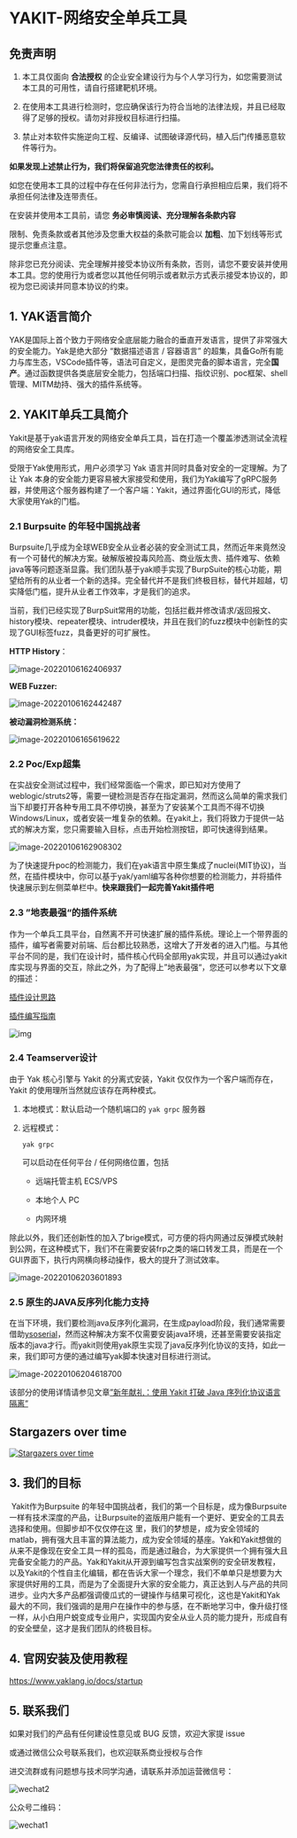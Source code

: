 # YAKIT-网络安全单兵工具

## 免责声明

1. 本工具仅面向 **合法授权** 的企业安全建设行为与个人学习行为，如您需要测试本工具的可用性，请自行搭建靶机环境。

2. 在使用本工具进行检测时，您应确保该行为符合当地的法律法规，并且已经取得了足够的授权。请勿对非授权目标进行扫描。

3. 禁止对本软件实施逆向工程、反编译、试图破译源代码，植入后门传播恶意软件等行为。

**如果发现上述禁止行为，我们将保留追究您法律责任的权利。**

如您在使用本工具的过程中存在任何非法行为，您需自行承担相应后果，我们将不承担任何法律及连带责任。

在安装并使用本工具前，请您 **务必审慎阅读、充分理解各条款内容**

限制、免责条款或者其他涉及您重大权益的条款可能会以 **加粗**、加下划线等形式提示您重点注意。

除非您已充分阅读、完全理解并接受本协议所有条款，否则，请您不要安装并使用本工具。您的使用行为或者您以其他任何明示或者默示方式表示接受本协议的，即视为您已阅读并同意本协议的约束。

## 1. YAK语言简介

YAK是国际上首个致力于网络安全底层能力融合的垂直开发语言，提供了非常强大的安全能力。Yak是绝大部分 “数据描述语言 / 容器语言” 的超集，具备Go所有能力与库生态，VSCode插件等，语法可自定义，是图灵完备的脚本语言，完全**国产**。通过函数提供各类底层安全能力，包括端口扫描、指纹识别、poc框架、shell管理、MITM劫持、强大的插件系统等。

## 2. YAKIT单兵工具简介

Yakit是基于yak语言开发的网络安全单兵工具，旨在打造一个覆盖渗透测试全流程的网络安全工具库。

受限于Yak使用形式，用户必须学习 Yak 语言并同时具备对安全的一定理解。为了让 Yak 本身的安全能力更容易被大家接受和使用，我们为Yak编写了gRPC服务器，并使用这个服务器构建了一个客户端：Yakit，通过界面化GUI的形式，降低大家使用Yak的门槛。


### 2.1 Burpsuite 的年轻中国挑战者

Burpsuite几乎成为全球WEB安全从业者必装的安全测试工具，然而近年来竟然没有一个可替代的解决方案。破解版被投毒风险高、商业版太贵、插件难写、依赖java等等问题逐渐显露。我们团队基于yak顺手实现了BurpSuite的核心功能，期望给所有的从业者一个新的选择。完全替代并不是我们终极目标，替代并超越，切实降低门槛，提升从业者工作效率，才是我们的追求。

当前，我们已经实现了BurpSuit常用的功能，包括拦截并修改请求/返回报文、history模块、repeater模块、intruder模块，并且在我们的fuzz模块中创新性的实现了GUI标签fuzz，具备更好的可扩展性。

**HTTP History**：

![image-20220106162406937](./imgs/image-20220106162406937.png)

**WEB Fuzzer:**

![image-20220106162442487](./imgs/image-20220106162442487.png)

**被动漏洞检测系统：**

![image-20220106165619622](./imgs/image-20220106165619622.png)


### 2.2 Poc/Exp超集

在实战安全测试过程中，我们经常面临一个需求，即已知对方使用了weblogic/struts2等，需要一键检测是否存在指定漏洞，然而这么简单的需求我们当下却要打开各种专用工具不停切换，甚至为了安装某个工具而不得不切换Windows/Linux，或者安装一堆复杂的依赖。在yakit上，我们将致力于提供一站式的解决方案，您只需要输入目标，点击开始检测按钮，即可快速得到结果。

![image-20220106162908302](./imgs/image-20220106162908302.png)

为了快速提升poc的检测能力，我们在yak语言中原生集成了nuclei(MIT协议)，当然，在插件模块中，你可以基于yak/yaml编写各种你想要的检测能力，并将插件快速展示到左侧菜单栏中。**快来跟我们一起完善Yakit插件吧**

### 2.3 ”地表最强“的插件系统

作为一个单兵工具平台，自然离不开可快速扩展的插件系统。理论上一个带界面的插件，编写者需要对前端、后台都比较熟悉，这增大了开发者的进入门槛。与其他平台不同的是，我们在设计时，插件核心代码全部用yak实现，并且可以通过yakit库实现与界面的交互，除此之外，为了配得上”地表最强“，您还可以参考以下文章的描述：

[插件设计思路](https://www.yaklang.io/products/professional/yak-script-system)

[插件编写指南](https://www.yaklang.io/products/professional/yakit-plugin-how-to)

![img](https://www.yaklang.io/assets/images/yakit-store-quick-view-82e80317b0f97a15e9140ebedc9addcc.jpg)

### 2.4 Teamserver设计

由于 Yak 核心引擎与 Yakit 的分离式安装，Yakit 仅仅作为一个客户端而存在，Yakit 的使用理所当然就应该存在两种模式。

1. 本地模式：默认启动一个随机端口的 `yak grpc` 服务器

2. 远程模式：

   ```
   yak grpc
   ```

   可以启动在任何平台 / 任何网络位置，包括

   * 远端托管主机 ECS/VPS

   * 本地个人 PC

   * 内网环境

除此以外，我们还创新性的加入了brige模式，可方便的将内网通过反弹模式映射到公网，在这种模式下，我们不在需要安装frp之类的端口转发工具，而是在一个GUI界面下，执行内网横向移动操作，极大的提升了测试效率。

![image-20220106203601893](./imgs/image-20220106203601893.png)

### 2.5 原生的JAVA反序列化能力支持

在当下环境，我们要检测java反序列化漏洞，在生成payload阶段，我们通常需要借助[ysoserial](https://github.com/frohoff/ysoserial)，然而这种解决方案不仅需要安装java环境，还甚至需要安装指定版本的java才行。而yakit则使用yak原生实现了java反序列化协议的支持，如此一来，我们即可方便的通过编写yak脚本快速对目标进行测试。

![image-20220106204618700](./imgs/image-20220106204618700.png)

该部分的使用详情请参见文章[”新年献礼：使用 Yakit 打破 Java 序列化协议语言隔离“](https://mp.weixin.qq.com/s/HdUARJFQu3WMWvvqs9VGyg )


## Stargazers over time

[![Stargazers over time](https://starchart.cc/yaklang/yakit.svg)](https://starchart.cc/yaklang/yakit)

## 3. 我们的目标

​	Yakit作为Burpsuite 的年轻中国挑战者，我们的第一个目标是，成为像Burpsuite一样有技术深度的产品，让Burpsuite的盗版用户能有一个更好、更安全的工具去选择和使用。但脚步却不仅仅停在这 里，我们的梦想是，成为安全领域的matlab，拥有强大且丰富的算法能力，成为安全领域的基座。
​	Yak和Yakit想做的从来不是像现在安全工具一样的孤岛，而是通过融合，为大家提供一个拥有强大且完备安全能力的产品。Yak和Yakit从开源到编写包含实战案例的安全研发教程，以及Yakit的个性自主化编辑，都在告诉大家一个理念，我们不单单只是想要为大家提供好用的工具，而是为了全面提升大家的安全能力，真正达到人与产品的共同进步。业内大多产品都强调傻瓜式的一键操作与结果可视化，这也是Yakit和Yak最大的不同，我们强调的是用户在操作中的参与感，在不断地学习中，像升级打怪一样，从小白用户蜕变成专业用户，实现国内安全从业人员的能力提升，形成自有的安全壁垒，这才是我们团队的终极目标。

## 4. 官网安装及使用教程

https://www.yaklang.io/docs/startup

## 5. 联系我们

如果对我们的产品有任何建设性意见或 BUG 反馈，欢迎大家提 issue

或通过微信公众号联系我们，也欢迎联系商业授权与合作

进交流群或有问题想与技术同学沟通，请联系并添加运营微信号：

![wechat2](./imgs/wechat2.png)

公众号二维码：

![wechat1](./imgs/wechat1.jpeg)

